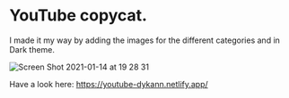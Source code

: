 # YouTube copycat.

I made it my way by adding the images for the different categories and in Dark theme.

![Screen Shot 2021-01-14 at 19 28 31](https://user-images.githubusercontent.com/61904483/104640750-2d09a280-56a9-11eb-941d-2b2c8aa833a9.png)

Have a look here: https://youtube-dykann.netlify.app/
